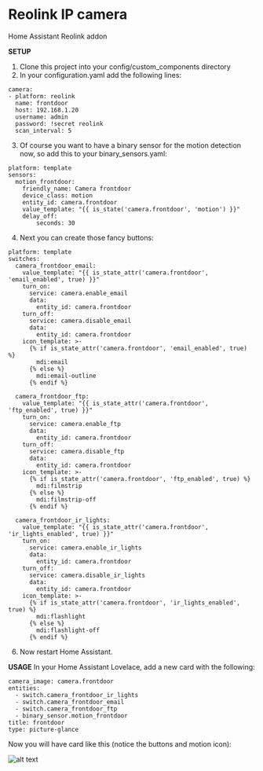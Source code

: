 # Reolink IP camera
Home Assistant Reolink addon

__SETUP__
1. Clone this project into your config/custom_components directory
2. In your configuration.yaml add the following lines:

```text
camera:
- platform: reolink 
  name: frontdoor
  host: 192.168.1.20
  username: admin
  password: !secret reolink
  scan_interval: 5
```
  
3. Of course you want to have a binary sensor for the motion detection now, so add this to your binary_sensors.yaml:

```text
platform: template
sensors:
  motion_frontdoor:
    friendly_name: Camera frontdoor
    device_class: motion
    entity_id: camera.frontdoor
    value_template: "{{ is_state('camera.frontdoor', 'motion') }}"
    delay_off: 
        seconds: 30
```

4. Next you can create those fancy buttons:
```text
platform: template
switches:
  camera_frontdoor_email:
    value_template: "{{ is_state_attr('camera.frontdoor', 'email_enabled', true) }}"
    turn_on:
      service: camera.enable_email
      data:
        entity_id: camera.frontdoor
    turn_off:
      service: camera.disable_email
      data:
        entity_id: camera.frontdoor
    icon_template: >-
      {% if is_state_attr('camera.frontdoor', 'email_enabled', true) %}
        mdi:email
      {% else %}
        mdi:email-outline
      {% endif %}
        
  camera_frontdoor_ftp:
    value_template: "{{ is_state_attr('camera.frontdoor', 'ftp_enabled', true) }}"
    turn_on:
      service: camera.enable_ftp
      data:
        entity_id: camera.frontdoor
    turn_off:
      service: camera.disable_ftp
      data:
        entity_id: camera.frontdoor
    icon_template: >-
      {% if is_state_attr('camera.frontdoor', 'ftp_enabled', true) %}
        mdi:filmstrip
      {% else %}
        mdi:filmstrip-off
      {% endif %}
      
  camera_frontdoor_ir_lights:
    value_template: "{{ is_state_attr('camera.frontdoor', 'ir_lights_enabled', true) }}"
    turn_on:
      service: camera.enable_ir_lights
      data:
        entity_id: camera.frontdoor
    turn_off:
      service: camera.disable_ir_lights
      data:
        entity_id: camera.frontdoor
    icon_template: >-
      {% if is_state_attr('camera.frontdoor', 'ir_lights_enabled', true) %}
        mdi:flashlight
      {% else %}
        mdi:flashlight-off
      {% endif %}
```

6. Now restart Home Assistant.

__USAGE__
In your Home Assistant Lovelace, add a new card with the following:

```text
camera_image: camera.frontdoor
entities:
  - switch.camera_frontdoor_ir_lights
  - switch.camera_frontdoor_email
  - switch.camera_frontdoor_ftp
  - binary_sensor.motion_frontdoor
title: frontdoor
type: picture-glance
```

Now you will have card like this (notice the buttons and motion icon):

![alt text](https://github.com/fwestenberg/reolink/blob/master/Lovelace%20Card.png)

